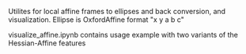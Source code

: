 Utilites for local affine frames to ellipses and back conversion, and visualization.
Ellipse is OxfordAffine format "x y a b c"

visualize_affine.ipynb contains usage example with two variants of the Hessian-Affine features